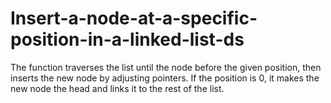 # Insert-a-node-at-a-specific-position-in-a-linked-list-ds
The function traverses the list until the node before the given position, then inserts the new node by adjusting pointers. If the position is 0, it makes the new node the head and links it to the rest of the list.
